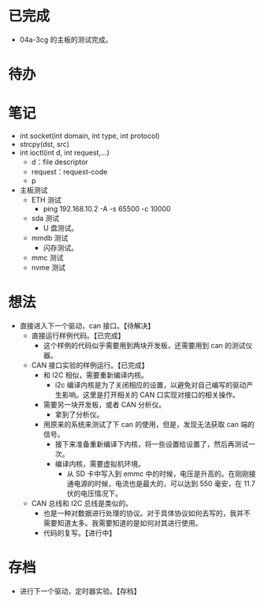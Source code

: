 # 已完成
- 04a-3cg 的主板的测试完成。

# 待办

# 笔记
- int socket(int domain, int type, int protocol)
- strcpy(dst, src)
- int ioctl(int d, int request,...)
	- d：file descriptor
	- request：request-code
	- p
- 主板测试
	- ETH 测试
		- ping 192.168.10.2 -A -s 65500 -c 10000
	- sda 测试
		- U 盘测试。
	- mmdb 测试
		- 闪存测试。
	- mmc 测试
	- nvme 测试

# 想法
- 直接进入下一个驱动，can 接口。【待解决】
	- 直接运行样例代码。【已完成】
		- 这个样例的代码似乎需要用到两块开发板，还需要用到 can 的测试仪器。
	- CAN 接口实验的样例运行。【已完成】
		- 和 I2C 相似，需要重新编译内核。
			- i2c 编译内核是为了关闭相应的设置，以避免对自己编写的驱动产生影响。这里是打开相关的 CAN 口实现对接口的相关操作。
		- 需要另一块开发板，或者 CAN 分析仪。
			- 拿到了分析仪。
		- 用原来的系统来测试了下 can 的使用，但是，发现无法获取 can 端的信号。
			- 接下来准备重新编译下内核，将一些设置给设置了，然后再测试一次。
			- 编译内核，需要虚拟机环境。
				- 从 SD 卡中写入到 emmc 中的时候，电压是升高的。在刚刚接通电源的时候，电流也是最大的，可以达到 550 毫安，在 11.7 伏的电压情况下。
	- CAN 总线和 I2C 总线是类似的。
		- 也是一种对数据进行处理的协议。对于具体协议如何去写的，我并不需要知道太多。我需要知道的是如何对其进行使用。
		- 代码的复写。【进行中】

# 存档
- 进行下一个驱动，定时器实验。【存档】

